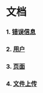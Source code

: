 # 文档

### 1. <a href="https://github.com/huiter/zhua-api/blob/master/docs/error.md">错误信息</a>  

### 2. <a href="https://github.com/huiter/zhua-api/blob/master/docs/users.md">用户</a>  

### 3. <a href="https://github.com/huiter/zhua-api/blob/master/docs/pages.md">页面</a>  

### 4. <a href="https://github.com/huiter/zhua-api/blob/master/docs/files.md">文件上传</a>  